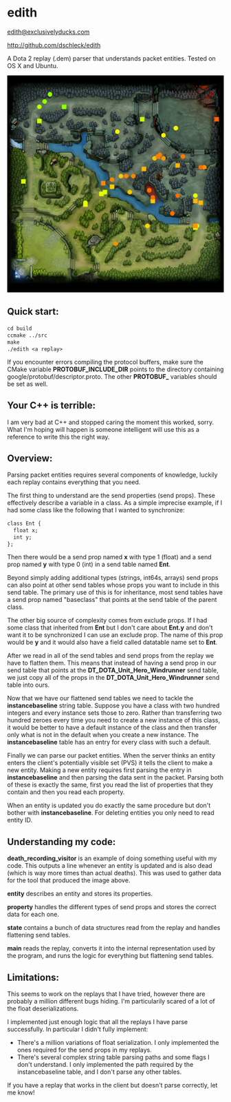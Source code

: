 edith
=====
edith@exclusivelyducks.com

http://github.com/dschleck/edith

A Dota 2 replay (.dem) parser that understands packet entities. Tested on OS X and Ubuntu.

![Kills in SL2 Na`Vi v Mouz game 1](sl2-navi-mouz-g1-kills.png)

Quick start:
------------
    cd build
    ccmake ../src
    make
    ./edith <a replay>

If you encounter errors compiling the protocol buffers, make sure the CMake variable
**PROTOBUF_INCLUDE_DIR** points to the directory containing google/protobuf/descriptor.proto.
The other **PROTOBUF_** variables should be set as well.

Your C++ is terrible:
--------------------
I am very bad at C++ and stopped caring the moment this worked, sorry. What I'm hoping
will happen is someone intelligent will use this as a reference to write this the right
way.

Overview:
---------
Parsing packet entities requires several components of knowledge, luckily each replay
contains everything that you need.

The first thing to understand are the send properties (send props). These effectively
describe a variable in a class. As a simple imprecise example, if I had some class
like the following that I wanted to synchronize:

    class Ent {
      float x;
      int y;
    };

Then there would be a send prop named **x** with type 1 (float) and a send prop named **y**
with type 0 (int) in a send table named **Ent**.

Beyond simply adding additional types (strings, int64s, arrays) send props can also
point at other send tables whose props you want to include in this send table. The
primary use of this is for inheritance, most send tables have a send prop named
"baseclass" that points at the send table of the parent class.

The other big source of complexity comes from exclude props. If I had some class that
inherited from **Ent** but I don't care about **Ent.y** and don't want it to be
synchronized I can use an exclude prop. The name of this prop would be **y** and it
would also have a field called datatable name set to **Ent**.

After we read in all of the send tables and send props from the replay we have to flatten
them. This means that instead of having a send prop in our send table that points at the
**DT_DOTA_Unit_Hero_Windrunner** send table, we just copy all of the props in the
**DT_DOTA_Unit_Hero_Windrunner** send table into ours.

Now that we have our flattened send tables we need to tackle the **instancebaseline**
string table. Suppose you have a class with two hundred integers and every instance
sets those to zero. Rather than transferring two hundred zeroes every time you need to
create a new instance of this class, it would be better to have a default instance of
the class and then transfer only what is not in the default when you create a new
instance. The **instancebaseline** table has an entry for every class with such a default.

Finally we can parse our packet entities. When the server thinks an entity enters the
client's potentially visible set (PVS) it tells the client to make a new entity. Making
a new entity requires first parsing the entry in **instancebaseline** and then parsing
the data sent in the packet. Parsing both of these is exactly the same, first you read
the list of properties that they contain and then you read each property.

When an entity is updated you do exactly the same procedure but don't bother with
**instancebaseline**. For deleting entities you only need to read entity ID.

Understanding my code:
----------------------
**death_recording_visitor** is an example of doing something useful with my code. This
outputs a line whenever an entity is updated and is also dead (which is way more times
than actual deaths). This was used to gather data for the tool that produced the image
above.

**entity** describes an entity and stores its properties.

**property** handles the different types of send props and stores the correct data for
each one.

**state** contains a bunch of data structures read from the replay and handles flattening
send tables.

**main** reads the replay, converts it into the internal representation used by the program,
and runs the logic for everything but flattening send tables.

Limitations:
------------
This seems to work on the replays that I have tried, however there are probably a
million different bugs hiding. I'm particularily scared of a lot of the float
deserializations.

I implemented just enough logic that all the replays I have parse successfully. In
particular I didn't fully implement:

* There's a million variations of float serialization. I only implemented the ones
required for the send props in my replays.
* There's several complex string table parsing paths and some flags I don't understand.
I only implemented the path required by the instancebaseline table, and I don't parse
any other tables.

If you have a replay that works in the client but doesn't parse correctly, let me know!
